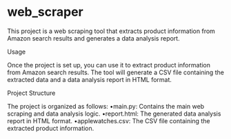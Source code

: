 # web_scraper

This project is a web scraping tool that extracts product information from Amazon search results and generates a data analysis report.

Usage

Once the project is set up, you can use it to extract product information from Amazon search results. The tool will generate a CSV file containing the extracted data and a data analysis report in HTML format.

Project Structure

The project is organized as follows:
•main.py: Contains the main web scraping and data analysis logic.
•report.html: The generated data analysis report in HTML format.
•applewatches.csv: The CSV file containing the extracted product information.
